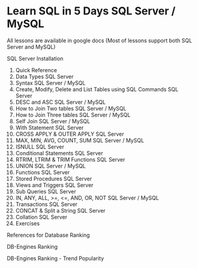 # Learn SQL in 5 Days SQL Server / MySQL
All lessons are available in google docs
(Most of lessons support both SQL Server and MySQL)

SQL Server Installation

1. Quick Reference
2. Data Types SQL Server
3. Syntax SQL Server / MySQL
4. Create, Modify, Delete and List Tables using SQL Commands SQL Server
5. DESC and ASC SQL Server / MySQL
6. How to Join Two tables SQL Server / MySQL
7. How to Join Three tables SQL Server / MySQL
8. Self Join SQL Server / MySQL
9. With Statement SQL Server
10. CROSS APPLY & OUTER APPLY SQL Server
11. MAX, MIN, AVG, COUNT, SUM SQL Server / MySQL
12. ISNULL SQL Server
13. Conditional Statements SQL Server
14. RTRIM, LTRIM & TRIM Functions SQL Server
15. UNION SQL Server / MySQL
16. Functions SQL Server
17. Stored Procedures SQL Server
18. Views and Triggers SQL Server
20. Sub Queries SQL Server
21. IN, ANY, ALL, >=, <=, AND, OR, NOT SQL Server / MySQL
22. Transactions SQL Server
23. CONCAT & Split a String SQL Server
24. Collation SQL Server
25. Exercises

References for Database Ranking

DB-Engines Ranking

DB-Engines Ranking - Trend Popularity

